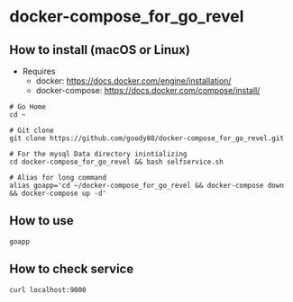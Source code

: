 # docker-compose_for_go_revel

## How to install (macOS or Linux)
* Requires
  * docker: https://docs.docker.com/engine/installation/
  * docker-compose: https://docs.docker.com/compose/install/

```
# Go Home
cd ~

# Git clone
git clone https://github.com/goody80/docker-compose_for_go_revel.git

# For the mysql Data directory inintializing
cd docker-compose_for_go_revel && bash selfservice.sh

# Alias for long command
alias goapp='cd ~/docker-compose_for_go_revel && docker-compose down && docker-compose up -d'
```

## How to use
```
goapp
```

## How to check service
```
curl localhost:9000
```

